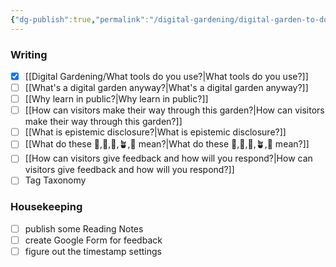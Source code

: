 ```yaml
---
{"dg-publish":true,"permalink":"/digital-gardening/digital-garden-to-do-list/"}
---
```


### Writing
- [x] [[Digital Gardening/What tools do you use?\|What tools do you use?]]
- [ ] [[What's a digital garden anyway?\|What's a digital garden anyway?]]
- [ ] [[Why learn in public?\|Why learn in public?]]
- [ ] [[How can visitors make their way through this garden?\|How can visitors make their way through this garden?]]
- [ ] [[What is epistemic disclosure?\|What is epistemic disclosure?]]
- [ ] [[What do these 🫚,🫛,🌱,🪴,🌳 mean?\|What do these 🫚,🫛,🌱,🪴,🌳 mean?]]
- [ ] [[How can visitors give feedback and how will you respond?\|How can visitors give feedback and how will you respond?]]
- [ ] Tag Taxonomy

### Housekeeping
- [ ] publish some Reading Notes
- [ ] create Google Form for feedback
- [ ] figure out the timestamp settings